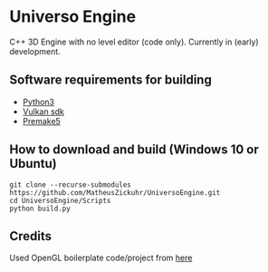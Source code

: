 # Universo Engine

C++ 3D Engine with no level editor (code only). Currently in (early) development.

## Software requirements for building

- [Python3](https://www.python.org/)
- [Vulkan sdk](https://www.lunarg.com/vulkan-sdk/)
- [Premake5](https://premake.github.io/)

## How to download and build (Windows 10 or Ubuntu)

```
git clone --recurse-submodules https://github.com/MatheusZickuhr/UniversoEngine.git
cd UniversoEngine/Scripts
python build.py
```

## Credits

Used OpenGL boilerplate code/project from [here](https://github.com/HectorPeeters/opengl_premake_boilerplate)